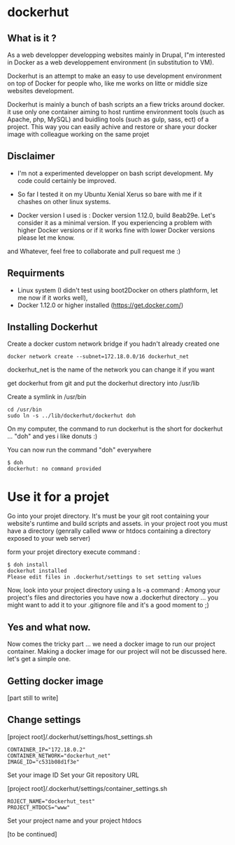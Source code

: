 # dockerhut

## What is it ?
As a web developper developping websites mainly in Drupal, I"m interested in Docker as a web developpement environment (in substitution to VM). 

Dockerhut is an attempt to make an easy to use development environment on top of Docker for people who, like me works on litte or middle size websites development.

Dockerhut is mainly a bunch of bash scripts an a fiew tricks around docker. it use only one container aiming to host runtime environment tools (such as Apache, php, MySQL) and buidling tools (such as gulp, sass, ect) of a project. This way you can easily achive and restore or share your docker image with colleague working on the same projet

## Disclaimer
* I'm not a experimented developper on bash script development. My code could certainly be improved. 

* So far I tested it on my Ubuntu Xenial Xerus so bare with me if it chashes on other linux systems.

* Docker version I used is : Docker version 1.12.0, build 8eab29e. Let's consider it as a minimal version. If you experiencing a problem with higher Docker versions or if it works fine with lower Docker versions please let me know.

and Whatever, feel free to collaborate and pull request me :)

## Requirments
* Linux system (I didn't test using boot2Docker on others plathform, let me now if it works well), 
* Docker 1.12.0 or higher installed (https://get.docker.com/)

## Installing Dockerhut

Create a docker custom network bridge if you hadn't already created one
```
docker network create --subnet=172.18.0.0/16 dockerhut_net
```
dockerhut_net is the name of the network you can change it if you want

get dockerhut from git and put the dockerhut directory into /usr/lib

Create a symlink in /usr/bin
```
cd /usr/bin
sudo ln -s ../lib/dockerhut/dockerhut doh
```
On my computer, the command to run dockerhut is the short for dockerhut ... "doh" and yes i like donuts :)

You can now run the command "doh" everywhere
```
$ doh 
dockerhut: no command provided
```
# Use it for a projet

Go into your projet directory. It's must be your git root containing your website's runtime and build scripts and assets. in your project root you must have a directory (genrally called www or htdocs containing a directory exposed to your web server)

form your projet directory execute command : 

```
$ doh install
dockerhut installed
Please edit files in .dockerhut/settings to set setting values
```

Now, look into your project directory using a ls -a command : Among your project's files and directories you have now a .dockerhut directory ... you might want to add it to your .gitignore file and it's a good moment to ;)  

## Yes and what now.

Now comes the tricky part ... we need a docker image to run our project container. Making a docker image for our project will not be discussed here. let's get a simple one.

## Getting docker image

[part still to write]

## Change settings

[project root]/.dockerhut/settings/host_settings.sh

```
CONTAINER_IP="172.18.0.2"
CONTAINER_NETWORK="dockerhut_net"
IMAGE_ID="c531b08d1f3e"
```
Set your image ID
Set your Git repository URL

[project root]/.dockerhut/settings/container_settings.sh

```
ROJECT_NAME="dockerhut_test"
PROJECT_HTDOCS="www"
```
Set your project name and your project htdocs

[to be continued]




